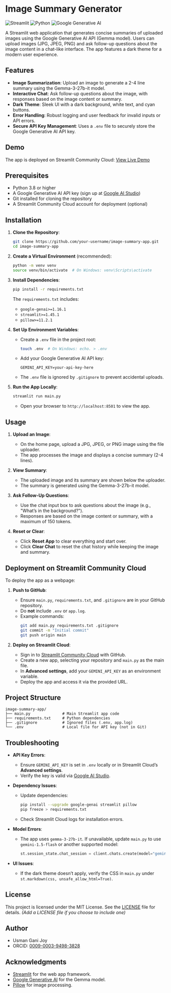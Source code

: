 # Image Summary Generator

![Streamlit](https://img.shields.io/badge/Streamlit-1.45.1+-FF4B4B)
![Python](https://img.shields.io/badge/Python-3.8+-3776AB)
![Google Generative AI](https://img.shields.io/badge/Google_GenAI-1.16.1+-4285F4)

A Streamlit web application that generates concise summaries of uploaded images using the Google Generative AI API (Gemma model). Users can upload images (JPG, JPEG, PNG) and ask follow-up questions about the image content in a chat-like interface. The app features a dark theme for a modern user experience.

## Features

- **Image Summarization**: Upload an image to generate a 2-4 line summary using the Gemma-3-27b-it model.
- **Interactive Chat**: Ask follow-up questions about the image, with responses based on the image content or summary.
- **Dark Theme**: Sleek UI with a dark background, white text, and cyan buttons.
- **Error Handling**: Robust logging and user feedback for invalid inputs or API errors.
- **Secure API Key Management**: Uses a `.env` file to securely store the Google Generative AI API key.

## Demo

The app is deployed on Streamlit Community Cloud: [View Live Demo](https://joy-image-chat.streamlit.app/)

## Prerequisites

- Python 3.8 or higher
- A Google Generative AI API key (sign up at [Google AI Studio](https://aistudio.google.com/))
- Git installed for cloning the repository
- A Streamlit Community Cloud account for deployment (optional)

## Installation

1. **Clone the Repository**:
   ```bash
   git clone https://github.com/your-username/image-summary-app.git
   cd image-summary-app
   ```

2. **Create a Virtual Environment** (recommended):
   ```bash
   python -m venv venv
   source venv/bin/activate  # On Windows: venv\Scripts\activate
   ```

3. **Install Dependencies**:
   ```bash
   pip install -r requirements.txt
   ```
   The `requirements.txt` includes:
   - `google-genai>=1.16.1`
   - `streamlit>=1.45.1`
   - `pillow>=11.2.1`

4. **Set Up Environment Variables**:
   - Create a `.env` file in the project root:
     ```bash
     touch .env  # On Windows: echo. > .env
     ```
   - Add your Google Generative AI API key:
     ```env
     GEMINI_API_KEY=your-api-key-here
     ```
   - The `.env` file is ignored by `.gitignore` to prevent accidental uploads.

5. **Run the App Locally**:
   ```bash
   streamlit run main.py
   ```
   - Open your browser to `http://localhost:8501` to view the app.

## Usage

1. **Upload an Image**:
   - On the home page, upload a JPG, JPEG, or PNG image using the file uploader.
   - The app processes the image and displays a concise summary (2-4 lines).

2. **View Summary**:
   - The uploaded image and its summary are shown below the uploader.
   - The summary is generated using the Gemma-3-27b-it model.

3. **Ask Follow-Up Questions**:
   - Use the chat input box to ask questions about the image (e.g., "What’s in the background?").
   - Responses are based on the image content or summary, with a maximum of 150 tokens.

4. **Reset or Clear**:
   - Click **Reset App** to clear everything and start over.
   - Click **Clear Chat** to reset the chat history while keeping the image and summary.

## Deployment on Streamlit Community Cloud

To deploy the app as a webpage:

1. **Push to GitHub**:
   - Ensure `main.py`, `requirements.txt`, and `.gitignore` are in your GitHub repository.
   - Do **not** include `.env` or `app.log`.
   - Example commands:
     ```bash
     git add main.py requirements.txt .gitignore
     git commit -m "Initial commit"
     git push origin main
     ```

2. **Deploy on Streamlit Cloud**:
   - Sign in to [Streamlit Community Cloud](https://streamlit.io/cloud) with GitHub.
   - Create a new app, selecting your repository and `main.py` as the main file.
   - In **Advanced settings**, add your `GEMINI_API_KEY` as an environment variable.
   - Deploy the app and access it via the provided URL.

## Project Structure

```
image-summary-app/
├── main.py              # Main Streamlit app code
├── requirements.txt     # Python dependencies
├── .gitignore           # Ignored files (.env, app.log)
└── .env                 # Local file for API key (not in Git)
```

## Troubleshooting

- **API Key Errors**:
  - Ensure `GEMINI_API_KEY` is set in `.env` locally or in Streamlit Cloud’s **Advanced settings**.
  - Verify the key is valid via [Google AI Studio](https://aistudio.google.com/).

- **Dependency Issues**:
  - Update dependencies:
    ```bash
    pip install --upgrade google-genai streamlit pillow
    pip freeze > requirements.txt
    ```
  - Check Streamlit Cloud logs for installation errors.

- **Model Errors**:
  - The app uses `gemma-3-27b-it`. If unavailable, update `main.py` to use `gemini-1.5-flash` or another supported model:
    ```python
    st.session_state.chat_session = client.chats.create(model="gemini-1.5-flash")
    ```

- **UI Issues**:
  - If the dark theme doesn’t apply, verify the CSS in `main.py` under `st.markdown(css, unsafe_allow_html=True)`.


## License

This project is licensed under the MIT License. See the [LICENSE](LICENSE) file for details. *(Add a LICENSE file if you choose to include one)*

## Author
- Usman Gani Joy
- ORCID: [0009-0003-9498-3828](https://orcid.org/0009-0003-9498-3828)

## Acknowledgments

- [Streamlit](https://streamlit.io/) for the web app framework.
- [Google Generative AI](https://aistudio.google.com/) for the Gemma model.
- [Pillow](https://python-pillow.org/) for image processing.
